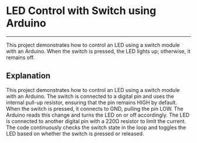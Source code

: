 # LED Control with Switch using Arduino
---
This project demonstrates how to control an LED using a switch module with an Arduino. When the switch is pressed, the LED lights up; otherwise, it remains off.


## Explanation
This project demonstrates how to control an LED using a switch module with an Arduino. The switch is connected to a digital pin and uses the internal pull-up resistor, ensuring that the pin remains HIGH by default. When the switch is pressed, it connects to GND, pulling the pin LOW. The Arduino reads this change and turns the LED on or off accordingly. The LED is connected to another digital pin with a 220Ω resistor to limit the current. The code continuously checks the switch state in the loop and toggles the LED based on whether the switch is pressed or released. 
